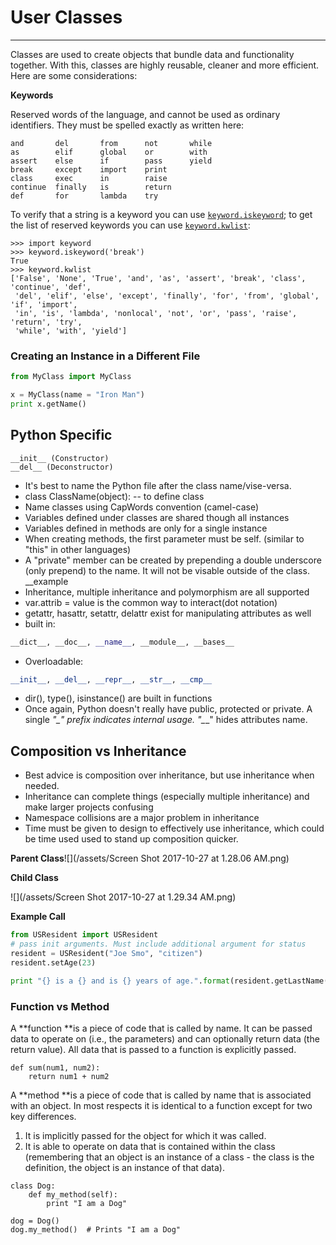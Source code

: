 # User Classes

---

Classes are used to create objects that bundle data and functionality together. With this, classes are highly reusable, cleaner and more efficient. Here are some considerations:

**Keywords**

Reserved words of the language, and cannot be used as ordinary identifiers. They must be spelled exactly as written here:

```
and       del       from      not       while    
as        elif      global    or        with     
assert    else      if        pass      yield    
break     except    import    print     
class     exec      in        raise              
continue  finally   is        return             
def       for       lambda    try
```

To verify that a string is a keyword you can use [`keyword.iskeyword`](https://docs.python.org/3/library/keyword.html#keyword.iskeyword); to get the list of reserved keywords you can use [`keyword.kwlist`](https://docs.python.org/3/library/keyword.html#keyword.kwlist):

```
>>> import keyword
>>> keyword.iskeyword('break')
True
>>> keyword.kwlist
['False', 'None', 'True', 'and', 'as', 'assert', 'break', 'class', 'continue', 'def', 
 'del', 'elif', 'else', 'except', 'finally', 'for', 'from', 'global', 'if', 'import', 
 'in', 'is', 'lambda', 'nonlocal', 'not', 'or', 'pass', 'raise', 'return', 'try', 
 'while', 'with', 'yield']
```

### Creating an Instance in a Different File

```py
from MyClass import MyClass

x = MyClass(name = "Iron Man")
print x.getName()
```

## Python Specific

```
__init__ (Constructor)
__del__ (Deconstructor)
```

* It's best to name the Python file after the class name/vise-versa.
* class ClassName\(object\): -- to define class
* Name classes using CapWords convention \(camel-case\)
* Variables defined under classes are shared though all instances
* Variables defined in methods are only for a single instance
* When creating methods, the first parameter must be self. \(similar to "this" in other languages\)
* A "private" member can be created by prepending a double underscore \(only prepend\) to the name. It will not be visable outside of the class. \_\_example
* Inheritance, multiple inheritance and polymorphism are all supported
* var.attrib = value is the common way to interact\(dot notation\)
* getattr, hasattr, setattr, delattr exist for manipulating attributes as well
* built in: 

```py
__dict__, __doc__, __name__, __module__, __bases__
```

* Overloadable:

```py
__init__, __del__, __repr__, __str__, __cmp__
```

* dir\(\), type\(\), isinstance\(\) are built in functions
* Once again, Python doesn't really have public, protected or private. A single _"\_" prefix indicates internal usage. "\__\_" hides attributes name. 

## Composition vs Inheritance

* Best advice is composition over inheritance, but use inheritance when needed. 
* Inheritance can complete things \(especially multiple inheritance\) and make larger projects confusing
* Namespace collisions are a major problem in inheritance
* Time must be given to design to effectively use inheritance, which could be time used used to stand up composition quicker. 

**Parent Class**![](/assets/Screen Shot 2017-10-27 at 1.28.06 AM.png)

**Child Class**

![](/assets/Screen Shot 2017-10-27 at 1.29.34 AM.png)

**Example Call**

```py
from USResident import USResident
# pass init arguments. Must include additional argument for status
resident = USResident("Joe Smo", "citizen")
resident.setAge(23)

print "{} is a {} and is {} years of age.".format(resident.getLastName(), resident.getStatus(), resident.getAge())
```

### Function vs Method

A **function **is a piece of code that is called by name. It can be passed data to operate on \(i.e., the parameters\) and can optionally return data \(the return value\). All data that is passed to a function is explicitly passed.

```
def sum(num1, num2):
    return num1 + num2
```

A **method **is a piece of code that is called by name that is associated with an object. In most respects it is identical to a function except for two key differences.

1. It is implicitly passed for the object for which it was called.
2. It is able to operate on data that is contained within the class \(remembering that an object is an instance of a class - the class is the definition, the object is an instance of that data\).

```
class Dog:
    def my_method(self):
        print "I am a Dog"

dog = Dog()
dog.my_method()  # Prints "I am a Dog"
```



